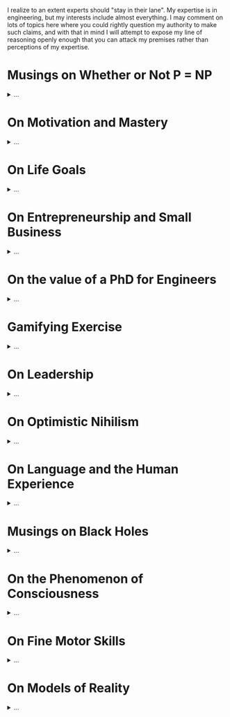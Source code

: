 
I realize to an extent experts should "stay in their lane". My expertise is in engineering, but my interests include almost everything. I may comment on lots of topics here where you could rightly question my authority to make such claims, and with that in mind I will attempt to expose my line of reasoning openly enough that you can attack my premises rather than perceptions of my expertise.

# Musings on Whether or Not P = NP

<details>
<summary>
...
</summary>

If you ask [the profs of MIT 6.006](https://ocw.mit.edu/courses/electrical-engineering-and-computer-science/6-006-introduction-to-algorithms-fall-2011/lecture-videos/), any sane person would conjecture that P does not equal NP... So take my thoughts on this with a grain of salt.

In the 2015 version of MIT 6.006 posted online, the age old question of whether or not [P = NP](https://www.win.tue.nl/~gwoegi/P-versus-NP.htm) was discussed. Elsewhere in the class, the importance of reductions was discussed - that is, if we can reduce a problem of interest to us into an identical formulation as one that has already been solved, then our original problem is also solved. Then, with regards to the question of whether or not P = NP, he said this must be absurd because it is equivalent to the conjecture that we can construct some magical computing equipment that can pick the right guess on the first try every time. A "magic box", of sorts.

Now here's where I might be crazy - but isn't this exactly what quantum computers are doing? All answers are true and false simultaneously and the right answer is returned in a single operation. As I recall, this is the key advantage of quantum computing. So if that's the case, didn't we build the "magic box" to which Eric refers? This leads me to conjecture that if we can prove that P = NP is identical to the "magic box" problem, then we'll prove that (counterintuitively, and literally a million-dollar problem) P = NP.

ASA 12/1/2019
</details>

# On Motivation and Mastery

<details>
<summary>
...
</summary>

I've always been interested in what it takes to be proficient or expert in a topic. I found recently that "expert" is really just media-speak without well-defined meaning, but that aside we can improve our relative proficiency to be better than we were before, and we can measure that performance to verify our progress.

A few years ago, I read [The 4 Hour Work Week](https://www.youtube.com/watch?v=eUTDhLPpP9o) by Tim Ferriss. At the outset of my career, it posed a very refreshing look at how life might shake out given various career approaches in addition to the standard Nine-to-Five. I'm less interested in doing one thing extremely well than I am in doing many things very well. To that end, I really loved the [TED Talk on The First 20 Hours](https://www.youtube.com/watch?v=5MgBikgcWnY), which details the art of deconstruction and attaining some degree of mastery. I'm not sure if it's backed by unbiased research other than that of the presenter, but it certainly sounds good and there is merit to the 80/20 principle.

Josh Kaufman states that to learn:

* Decide exactly what you want to be able to do
* Get far enough along that you can start learning and self-correct
   * Definitely don't say "I'm going to read all these things first" - that's procrastination
* Remove barriers to practice, as this increases the likelihood of success

The first two points agree with some key takeaways from  [Turn the Ship Around](https://ti-pdf-uploads.s3.amazonaws.com/a2db0dfc-5ef0-4885-bc3c-d7ff27972c4a/pdf_output/English/118723063.pdf?AWSAccessKeyId=AKIAIQBOMCVUHTOT3DFQ&Expires=1578866811&Signature=bl7t0S78p%2B7qT6gf74dq6sak3Fg%3D) by David Marquet, and these points definitely satisfy all the requirements of motivation that you'll read elsewhere. Structure your living quarters to make things you want to do easier to do, and things you should avoid doing even harder to do. Example: if you want to watch less TV, don't have one in every room.

It's definitely all about practice. The question is "how much", and the answer in all cases is to deconstruct the task into simpler tasks, then practice those simpler tasks. You'll know how much to practice each element once you've deconstructed it into bite-sized chunks.

Here's an example: if you want to be a better storyteller, document stories you already know, catalogue them by effect (the one you intend for the audience), then practice each story and memorize the associated effect for that story. In the future when you want to tell a story that conveys a feeling or a certain message to an audience (say you're holding a meeting at work), you've already mastered the mechanics of telling the story and you know which ones are applicable - so just pull the canned story out of your mental library and go. You will instantly be perceived as a better storyteller.

Here's another example: you shouldn't "save articles for later" no matter how cool, interesting, or tempting. If you don't have the motivation or interest to read it right now, or if you don't have a specific time in mind as to when you'll get around to reading it, you're better off not letting it clutter up your bookmarks/favorites/open tabs in your browser. The reason for this is that there are lots of great things to read, and you'll find them all the time. Your curiosity will lead you to them at the appropriate times, and there is no reason to let yourself get overwhelmed by all the blog or book recommendations you made to your future-self. Read them or delete them - you will feel more free if you're anything like me.

So when it comes to motivation:

1. Have a reason
2. Visualize your goal
3. Have a plan
4. Take small steps
5. Don't compare yourself to others
6. Do not procrastinate
7. Previous mistakes are just test results that can be used to help you learn

But don't take my word for it - a closing note on mastery that I love to keep in mind when it comes to "internet research" (anything I want to know more about that's not the topic of formally peer-reviewed research), one thing I love to do is to search a topic on Google, ctrl+click (or command+click on Mac) all of the first 3 pages of Google results (which opens a new tab for each page in your browser) then search with different wording a few times and do the same thing until I have dozens of tabs open from various sources. Many results are dead-links or just poorly written, so once you close out all but the quality results, you'll find you can count on one hand the number of open tabs remaining. Then you can read those thoroughly. For any topic you can imagine, there is a ton of great content out there, and it can be hard to filter through the noise. This is how I attempt to, and is exactly how I learned a variety of technical topics and even topics I'm relaying here on this blog.

ASA 1/12/2020
</details>

# On Life Goals

<details>
<summary>
...
</summary>

Realize that at this point in my life I have a stable job, a Master's degree, an apartment, a fiancee, a dog, and while there are clearly more major life goals to accomplish, my notions of what I feel are important are vastly different than when (for example) I was graduating high school and had high ambition but low circumstantial stability. Based on this, I have every reason to believe that my perspectives and values will change again over time.

I find currently that my objectives are dominated by sustaining day-to-day stability as my fiancee and I try to maintain a positive trajectory for ourselves and our small family. (I don't think I should put that last word in quotes here because it's really a family, just not the house-and-kids kind).

With that context in mind, I started by accepting the fact that the finite-lifetime-phenomenon (as my friend and mentor Dr. Christopher Taudt over in Germany likes to call it) is very real. I can't do it all, though not for lack of trying. My typical mode of operation is to pick one thing, and work on it obsessively until I have achieved my mission, then go onto the next thing. It's like taking single-tasking to an extreme. I love getting entirely absorbed in what I'm working on. But I realize that this approach is an ideal that I can't sustain now that there are many battles I need to fight on a day-to-day basis, and I would rather keep all of these goals healthy rather than excel beyond all reason in a single one of them while others fall apart.

I started by going through many lists of adjectives that I wanted to consider myself, work towards, or be described as by others. The list I came up with included:

* Handsome
* Healthy
* Strong
* Stylish
* Creative
* Smart
* Present
* Sociable
* Positive
* Witty
* Worldly
* Interesting
* Organized
* Confident
* Dependable
* Adept
* Entrepreneurial
* Mature

Some of these are shallow and ill-defined. That's okay, because the goal is to make myself feel as though I'm moving in what I consider to be a better direction as a person, a fiance, an employee, and other areas relevant to my own life.

So the next thing to do is to map these objectives to things I can do that I perceive will move me closer to attaining these goals. Of course, the mapping I come up with is hardly scientific - though in the case of being mentally present and being positive, there is some research demonstrating the means selected will move me closer to my desired end.

This isn't unlike an approach Ben Franklin used when he wanted to improve his behavior. He kept a pocket notebook where he would evaluate how well he upheld his goals that day / week. My method is slightly different, where I work on specific tasks according to a schedule I've set for myself. These tasks are:

* Handsome --> Groom regularly
* Healthy --> Watch my diet
* Strong --> Exercise regularly
* Stylish --> Maintain wardrobe
* Creative --> Work on projects
* Smart --> Study regularly
* Present --> Meditate regularly (check out the Headspace app before you judge me on this please!)
* Sociable --> Participate in events
* Positive --> Gratitude journal
* Witty --> Practice jokes (look up humor simplified & demystified)
* Worldly --> Stay approximately up to date on some pop-culture and news topics
* Interesting --> Practice speaking with emphasis
* Organized --> Tidy up regularly (at home and at work)
* Confident --> Practice posture
* Dependable --> Keep going to work
* Adept --> Methodically approach new skills
* Entrepreneurial --> Maintain participation in small business interests
* Mature --> Don't judge, accept myself and others as we are today, recognize that I don't "know it all", be willing to change and welcome criticism, eliminate addictions (in my case, the habit of single-tasking), say no to myself and to others without hesitation, set goals, get to work, move forward, embrace self discipline, avoid complaining

I was able to schedule each of these tasks into a small weekly calendar. The calendar only lists the actions I intend to take, but I like to keep in mind that I am doing these things with more abstract goals in mind. I realize that I can't always keep the regularity in my schedule that I'd like, but I try to stay on track and it's okay if I falter some days. In addition, these objectives don't occupy my entire day, so there's plenty of room for me to do other things (like playing video games or taking the car to the shop or other emergent tasks). Lastly and most importantly I embrace optimistic nihilism (discussed in another post), so none of this makes me better or more whole than I would be if I didn't do it. I just want to do these things, mainly because I found over the course of my life so far that these types of tasks tend to result in me feeling happier. And that's more than enough reason to pursue them.

ASA 1/12/2020
</details>

# On Entrepreneurship and Small Business

<details>
<summary>
...
</summary>

I have tried a myriad of things to succeed in small business. It is extremely difficult. For a little bit of context, I have always considered myself a risk taker, technically competent, quick to learn, and all of the things that I assumed would make for a great entrepreneur. As of the time of this writing, I've made more money on lemonade sales as a kid than I have in any of my side gigs as an adult. Granted, my mom got me down to the strip district on weekends in the city of Pittsburgh where my little stand was pulling in over thirty bucks an hour after accounting for the cost of materials. Not bad for a snot-nosed kid, I think. I sold items on eBay, on Amazon, opened a stock trading account with ScotTrade for my mom (who never had traded stocks herself) and tinkered around with a thousand bucks I saved up in quarters up to age 16. These were all of the hallmarks of an entrepreneur, I believed.

But I got through my technical training in college and went into an engineering career, expecting that this would prepare me for the world of taking my product development ambitions solo and making a living through my own business. Everyone will tell you that the world is primed for people like this, and that you're writing your own check. I can attest to the fact that it's not that easy - not at all.

Circa 2018, I opened my first LLC, the Stronghold Homes Company. The aim of this business was to use a drop-shipping model to middle-man sales of home security equipment until I built up enough cash flow to invest in developing custom products of my own making. Even though I had a great brand and a document trail out the door for all the businesses that were willing to drop-ship on my company's behalf, and even though I had hundreds of products available on my website ranging from Tasers to pocket knives to bear spray, the business didn't come. I discovered the notion that "if you build it, they will come" does not apply on the internet. It is a vast ocean of data that, unlike my lemonade stand on prime real-estate in the city, simply didn't have the visibility. I didn't have the cash to invest in serious advertising outside of Google AdWords, and I didn't have the confidence that I could run the race to the bottom with other companies drop-shipping the same goods, and in two-days on Amazon no less. A trusted website where people don't hesitate to part with credit card information (for good reason, by the way). I realized that I would need to fight tooth and nail to get sales going for a smattering of other people's products I wasn't passionate about, and that there was no telling if I'd ever have the means to develop my own custom products. So I backed out and dissolved the company at the end of the year.

The following year, 2019, was the year I turned to software. After learning my lesson in supply-chain management in the previous annum, I realized that if I could develop products in which I could control the distribution, then the options were limitless in terms of what I could sell at the outset. I have formal training in software development and even work experience in it. But it is difficult to bootstrap enough cash to find a stable means to replace your day job.

Just a few months prior, a work associate told me about the SBIR program, or Small Business Innovation Research. It's a process in which all government agencies in the US are mandated to spend 3.5% of their research budget on small business research via grants and contracts, and a key goal of the program is to get budding small startups off the ground. It was awesome, and perfect for me. I opened a new LLC, Neurobi Company, with the mission of writing my first proposals and getting enough traction to launch into small business research.

I've never had an issue coming up with ideas - that was the easy part for me. And I had a lot of technical writing experience from my day job. Writing bids for the Department of Transportation and the National Science Foundation was straightforward, but as with all associations with the government, very slow-moving. After six months of proposal writing and six months of painful waiting games, I got word that yet again my request had not been recommended for funding. Don't get me wrong, I learned a lot about the SBIR program and I believe I am a better technical writer because of it, but the agonizingly slow movement of the program ran my company into the ground. I have all of my communications and documents from this experience. If anybody is interested enough to ask to see it, I would gladly open-source the materials so you can see the level of effort involved and what didn't work for me.

In the meanwhile, I started attending tech startup events around Pittsburgh. I met some very interesting entrepreneurs, heard stories of success then failure, failure then failure, and (very rarely) failure then success. I met some brilliant people who got their PhD's from MIT in robotics, took classes live and in person that I myself studied in the MOOC/OpenCourseWare environments when I'd self-study topics online, and literally knew some of my heroes first-hand. Even these people struggled to keep their businesses afloat. And if not them, what hope did I have? I know it's not as easy as "be technically competent, get your degree, innovate for the benefit of humanity, and prosper financially", but these people are having trouble putting food on the table for their families. I mean this was seriously disheartening for the fate of technically talented people who wanted to use their talents to the fullest, or even just do anything other than being an employee.

I met a guy at work around that time that was a mirror into my own future. He told me he spent his life setting him up to build gadgets, and it never, ever took off for him. He has two successful daughters, a stable job and a happy family life. The tradeoff was that he ended up leaving his passions behind to work a stable job - same place I'm at now. He's a great asset to the company, no doubt, but I think of this man as "the tinkerer that never was". He told me two pieces of advice that I've never forgot: first, you need to be able to write your ideas down. It's important, because you'll need it as a talking point - specifically what he had in mind was a business plan. He also said it's important to be a finisher - to see tasks through to the bitter end. And if you're not, you need to find somebody who is. He said this from his experience in always getting pulled away from what he was working on to investigate some new latest-and-greatest idea, which he felt ultimately was part of his downfall.

These ideas resonated with what I was hearing from the entrepreneurs downtown. At a panel discussion on Robotics and Artificial Intelligence Startups in Pittsburgh (spot on for what I was trying to do at the time), the idea that hit me the hardest was the notion of not trying to sell a solution to a problem nobody has. It was in this discussion that the gurus from industry shared their tales of woe from times they thought they had something seriously great only to realize they were commercial disasters. Honestly I'd have loved to even got far enough along to fail as hard as they have. But it motivated me to really meditate on what it means to fail fast, be agile, and get meaningful customer feedback (noting that "focus groups lie" in the opinion of one man on the panel - so be mindful of where you're getting your data).

Honestly this is where I am today. I haven't yet dissolved Neurobi, as I have yet more ideas brewing in the back of my mind.

After two full years of nothing but pain and financial loss, you'd think I should be broken and retire to the sweet relief of my day job. You'd be right - it is very comfortable in room 105. It is seriously tempting. The money is fine, the people are funny, the job is stable and the lifestyle is consistent with many of my life goals. Though this last year dealt a devastating blow to my motivation to pursue technical startups, I haven't quite yet shook off the vestiges of my ambitions. Make no mistake that it would be a lot easier for me to go to medical school or law school or just target being a technical manager at this point and make vastly more money on any of these paths. A lot of my friends I started with as engineers at this company out of college are making these very decisions and meeting great success. Is this right for me? Am I really only in it for the money? Parts of me say yes, but the innovator in my blood is screaming that something about this picture isn't right. Is diverting away from science and technology to these other paths really the best thing I can do to contribute to society in my finite lifetime? If not then why is there so much pain and resistance along the path of technical excellence? Have I not paid my dues? I know the answer to many of these questions, I just don't like the truth and I'm constantly meditating on ways to change this depressing reality that gravitates all technical talent away from the path of unique innovation. Until I come up with a solution to this most fundamentally flawed societal challenge, I have a lot more thinking to do.

ASA 1/12/2020
</details>

# On the value of a PhD for Engineers

<details>
<summary>
...
</summary>

You will hear from your profs that you need to get the PhD - they of course have a vested interest in feeding the education system. You will hear from your managers that the PhD is something you can do "if you want to" - but they aren't referring to your value to humanity so much as they're referring to "the person that works for them in this role". Your friends and family will have their own wildly varying opinions.

If you're in a situation like me, you have your M.S. in engineering, you have a great relationship with your thesis advisor, you have a full time job that pays more than graduate fellowships ever could, you have the ability to knock out your PhD in only 2 more years and already started (I have this timeline in writing), but to accomplish this it will cost you $10k out of pocket and even though it wouldn't actually devastate your current lifestyle, it is still a very serious time-commitment that may honestly be better spent with your fiancee and your dog.

You may already have formulated your own opinions at this point. "Just get it, you're so close!", or "it's a waste of your time, and you already said it won't get you promoted".

The real rub is that I consider myself a creative thinker and a problem solver. While some students who were 4.0 performers in undergrad struggled through the creative work that comes with graduate research (which undergrad does not prepare you for), I truly thrived and had a great experience. I want to have any reason that justifies making the PhD worthwhile - I love school and have a clear path forward. But I can't justify making major life decisions on a whim such as that. There needs to be an end goal.

I understand that medical doctors, lawyers, and other professions command high salaries with doctorate level degrees, and that it's simply not the case in technology fields (it's really good and gets a tad bit better with a PhD, don't get me wrong - but at the doctorate level, dollars per unit effort are high for them but close to zero in engineering). So I have to accept that in engineering, you don't get a PhD for money.

So what is a PhD for? Ultimately, you get a PhD to establish a publication record.

To establish a publication record... Why would you want to do that? The answer to that is that you wouldn't. It helps your profs because it makes their lab look better, more attractive for funding, and a host of other reasons that don't benefit the grad student as an individual. Furthermore, your work spills out into the public and improves society by sharing the fruits of your dedicated intellectual work with anyone willing to read it. This all sounds venerable, and from the perspective of the public, it is. It is valuable to everyone, except for the grad student. When it comes down to it, the grad student is eating ramen, spending late nights in the lab for little to no pay, their work is subject to getting shot down when funding or professors move on without them, publications in no sense move the student closer to graduation, yet you know the culture is "publish or perish". Where is the reward? If you want to go the route of your professors, you'll have the opportunity to get pushed around as a postdoc for some poorly defined amount of time following graduation until you hopefully make your way to the first rung of the career ladder at a university somewhere, anywhere you can find a job, late in life relative to an undergrad and with substantially less pay than if you climbed the career ladder intelligently up to that point. Or you could have gone into engineering after undergrad, your MS or your PhD with intentions of doing the best technical work only to realize that, technical managers and executive managers will always make 50% to 100% or more money than an equivalently educated engineer or scientist. Is that a problem? Absolutely not - it's the way the world works (see [Bureau of Labor Statistics](https://www.bls.gov/oes/current/oes_nat.htm#00-0000) for details). But it begs the question from the start of your education, what do *you* want?

For me, I realize that I'd love to have a PhD, but at my current standing in life I'm working for the money. I am very willing to bust my behind for the right amount of cash, which I define as the amount of money needed to achieve my life goals in a reasonable amount of time, which is a topic for a different post. I realize that I may find I'll disqualify myself from a lucrative opportunity that would only be available to me with a PhD. There's not a ton I can do about that, because based on best information available from this point in time looking forward, it appears I'll be much better off financially by pursuing the management path, changing careers, or succeeding in entrepreneurial endeavors (which I have worked diligently at since 2017 to no avail, but is also the topic of a different post).

For as much as I hate to say it, and my fiancee will tell you just how much I've gone back and forth with this, there is no incentive for me to get a PhD in engineering. Even though it would help my prof (who I really think is great) and would help society as the work spills into the public domain, the only person it won't help is me. And that's the bottom line. I'd love to be in a privileged enough position to say that I don't need to worry about my personal gain in all of this, but here I am.

What is the opportunity cost to society? Luckily I already started my research before backing out (seriously - it's on my transcript), so I know where I was headed. I was working on decentralized reinforcement learning to model and control clusters of dynamic systems. In layman's terms, think of it like robotic swarms or MicroBots from the Disney movie Big Hero 6.

I can't say for sure that my research or anyone else's will benefit society, but what I can say is that the more people can work on their passions, the more society will benefit. Someday, I hope that we restructure society such that the price is right on advanced technical work. As is the case with doctors and lawyers, something tells me that people won't stop working on what they love just because they're making "enough money", but with myself as an example I can guarantee that there are people out there who will stop working on what they love when the money is not there.

Even though I maintain a 4.0 GPA in grad school, this marks my last semester in my PhD. I hope I have a reason to come back.

ASA 12/31/2019
</details>

# Gamifying Exercise

<details>
<summary>
...
</summary>

I've been handling my workouts as a game, and it has been a blast so far. I have pages of notes as to why this is a reasonable approach, but to keep this post short I'll just explain the mechanics of the game:

1. Pick a set of exercises you believe to provide a full-body workout. This might not be perfect but do your best to capture biceps, back, triceps, chest, legs, shoulders, core. (I've itemized all the muscles in my body before and picked isolation exercises for each, but found it took too long. For practicality reasons, I cut way back). For me personally, I picked:
   1. Bench press (Barbell)
   2. Deadlift (Barbell)
   3. Curls (Dumbbell, one arm at a time)
   4. Front-Raises (Plate held with both hands)
   5. Military Press (Dumbbell, one arm at a time)
   6. Obliques (Dumbbell or plate, one arm at a time while standing)
   7. Run (Increments of 1 mile)

2. For each of these, I came up with a leveling system (like in a video game) as to how many reps at what weight would get me to the next level (or benchmark). Reps are added up over time like experience points
   1. Bench press
      * Complete "tutorial mode" after performing 1,000 reps at 135 lbs
      * 10,000 reps at 135 lbs gets me to level 9
      * 10,000 reps at 315 lbs gets me to level 99
   2. Deadlift
      * 10,000 reps at 135 lbs gets me to level 9
      * 10,000 reps at 315 lbs gets me to level 99
   3. Curls
      * 10,000 reps at 20 lbs earns me the benchmark Curls I
      * 10,000 reps at 25 lbs earns me the benchmark Curls II
      * I have yet to devise a mapping to what I consider level 99 in curls
   4. Front-Raises
      * 10,000 reps at 25 lbs earns me the benchmark Front Raises I
   5. Military Press
      * 10,000 reps at 20 lbs earns me the benchmark Military Press I
   6. Obliques
      * 10,000 reps at 35 lbs earns me the benchmark Obliques I
   7. Run
      * Starting from level 0, level up every 249 miles up to level 99 at 24,900
      * Go "the extra mile" to achieve benchmark Globe Trotter I (circumference of Earth is 24,901 miles)
      * Achieve benchmark Moonwalker at Globe Trotter IX (this is the distance to the moon at perigee) (Even for avid runners, this will take many years. But it's still a great goal!)

3. I picked the above for my own reasons. I believe that working out doesn't need to be difficult or mysterious and that reps at a given weight is sufficient to make real progress and measure it. The core premises are:
   1. Measurable progress is motivating
   2. Measuring progress should be as simple as possible so as not to distract from the goal
   3. While both are important, workout consistency is more valuable than optimality
   4. Fewer workouts risks less muscle coverage, yet increases likelihood of consistency
   5. Increasing weight implies progress
   6. Increasing weight prematurely risks injury
   7. Reps are the primary way to prepare yourself to increase weight without injury
   8. Too many reps at a time may risk injury, but is easily mitigated by self-regulation
   9. There is a number of reps at a given weight that if you do that many, you will feel prepared to increase the weight (10,000 is the number I picked where I feel confident enough to increase the weight without hesitation)
   10. The proposed leveling system is based on my notions of what it means to be strong, which is based anecdotally on the people that I have met combined with aggregate stats posted online and my own opinion. The level thresholds themselves are less important than the notion that you can make progress in a way that is easy to track and clearly rewards your efforts by increasing experience points (a.k.a. reps) and leveling-up
   11. People may disagree with the specifics of this methodology, but with bench as an example, I conjecture anyone would agree that if you accomplish 10,000 reps at a given weight you're ready to add a few pounds, and I further conjecture that if you accomplish 10,000 reps at a "high weight" (315 lbs for example), you'll perceive yourself to be "strong" or at least stronger than you were

ASA 1/1/2020

UPDATE 1/19/2020:
I had a recent discussion with a co-worker on an approach recommended (among many) by the famed Dr. Jim Stoppani. The notion is to increase your workout "volume", which is weight * reps * sets, or more specifically your workout density, which is workout volume divided by time. My co-worker is interested in applying the scientific method to his workout program, and so he is very happy with the fact that there are very few variables with this approach. The iron doesn't lie, he says - and I agree. I can't speak to whether or not my above approach is in any way optimal, but what I can say is that my approach removes the variables of sets and time. I measure only the total number of reps, tallying them up one-by-one, at a given weight. We'll see if it works (anecdotally, I have seen progress no doubt), but more importantly it makes the scientific method even easier to apply. We'll see if I can prove my own theory wrong. If that happens, I'll update this post. Until then, I hope you enjoy this approach as much as I've been!

</details>

# On Leadership

<details>
<summary>
...
</summary>

For the longest time, I considered myself to only ever be on the "technical track" as opposed to the "management track" at work. In my line of business, we are very engineer-heavy. Which I obviously personally think is great. The formula is: get a high GPA, get hired here as an engineer, choose your own adventure, retire as an engineer that's paid more than when you started or as a manager that's paid more than when your engineers ended. Aside from the allure of the money, which wasn't quite enough to persuade me to join the dark side, some of my friends started along the management track that I wouldn't necessarily have expected. So they're picking up insights and passing them to me as they go along, which has helped shape my perspective.

The most compelling sell was that a key function of (first-line) management is to help set the technical strategic direction of their unit. In the earliest stages of my career as an engineer, I had been plagued with the issue that (to my knowledge) all engineers who are just starting out are subjected to. The senior engineers assume that if you're younger than them, you're not in a position to make decisions. This is not a great attitude to say the least, and there's honestly not a ton of senior engineers that will treat you that way but it only takes a few bad apples to spoil the bunch.

Now that I'm mentoring new engineers to the company, I am making a conscientious effort to empower their decisions as they learn the ropes of the company. It's tempting to write people off and assume they're coming in Tabula Rasa - maybe it makes you feel experienced or in some way better - but aside from brushing your own ego, that's a contest nobody wins. Everyone has unique perspectives and knowledge that I can appreciate and benefit from, as long as I remain careful to keep myself humble to the fact that this will always remain true throughout my entire career.

Personally, I find that beginning with the end in mind is an absolute strong suit of mine. I've been told that engineers are passionate about completing their projects and doing a great job. Of course I am, but only if it's meeting some bottom line. I have no issue at all dropping a project that's 90% if we realized late-stage it's all of the sudden leading to a dead-end. The completionist in me is not as opinionated as the strategist.

After voicing an interest in going the management route, my boss recommended a great book to me that is relevant in many ways to our line of work. It's called [Turn the Ship Around](https://ti-pdf-uploads.s3.amazonaws.com/a2db0dfc-5ef0-4885-bc3c-d7ff27972c4a/pdf_output/English/118723063.pdf?AWSAccessKeyId=AKIAIQBOMCVUHTOT3DFQ&Expires=1578866811&Signature=bl7t0S78p%2B7qT6gf74dq6sak3Fg%3D), and a highly recommended read for managers and new engineers alike.

It hits my frustrations from my early career as an engineer straight on the head, and discusses:
1. The inherent frustrations that stem from the leader-follower approach to leadership
2. How to set up a working system that empowers the entire chain of command to do their best work
3. Why this isn't straightforward and the pressures that make it feel easier to just give up and go back to the leader-follower model
4. The benefits of persisting with an empowering approach

If you're an early stage engineer who has been exposed to the pain of the leader-follower model, just know that there are other ways, that there are reasons those methods probably haven't caught on at your place of work, and if you can understand the perspective of the people you're working with, there is always the hope that you can effectively build your case to all stakeholders for the design path you feel is right. If waiting for respect to arise as a natural consequence of your age and other people's unintentional cognitive bias isn't your style, I'd recommend you start preparing for your uphill battle by reading [Turn the Ship Around](https://ti-pdf-uploads.s3.amazonaws.com/a2db0dfc-5ef0-4885-bc3c-d7ff27972c4a/pdf_output/English/118723063.pdf?AWSAccessKeyId=AKIAIQBOMCVUHTOT3DFQ&Expires=1578866811&Signature=bl7t0S78p%2B7qT6gf74dq6sak3Fg%3D).

ASA 1/3/2020
</details>

# On Optimistic Nihilism

<details>
<summary>
...
</summary>

Here's a fun one. Outside of the privacy of my own blog, I don't tend to bring this up because everyone is entitled to their own beliefs. I hope the reader understands that I am not attempting to convince them of anything regarding their system of beliefs. If this topic is something you'd rather not discuss, I encourage you to skip this section. For those of you who are interested and/or won't judge me negatively or positively on the basis of my beliefs, please read on.

There was a time when humanity thought that the world was governed by a creator. As we began to understand the world, many observations previously attributed to the wrath of a higher power were replaced with answers that could withstand scientific scrutiny. Those that believe(d) in god(s) started to accept that answers of "how" trumped answers of "why", that the universe is indifferent, that motivation is a human concept, and that the place for god within the framework of logical human reasoning is an ever shrinking "gap".

In logic, any argument analogous to Russell's Teapot can't be proven wrong. Practically but not quite accurately speaking, "you can't prove a negative". The caveat to that is when you can set up an experiment where you test the entire universe of possibilities and can prove that if the thing you're looking for isn't in any of them, then it must be in none of them. But of course this is not possible, so it is not a testable hypothesis, so it is not scientific.

That being said, it is perfectly valid to conjecture that any manner of Russell's Teapots could live inside this untestable space, so if any believer approached me and clarified that their god is a god of the gaps, then I wouldn't even attempt to try and disprove them. Aside from the fact that I don't mind whatever they decide to believe, it's simply a debate that is impossible to settle.

Now, I personally don't conjecture the existence of anything that I don't have scientific evidence to support. There are many forms of evidence, but some evidence may have resulted from many possible explanations, while other forms of evidence can really only mean one of a few things. Furthermore, the "smoking gun" type of evidence needs to be repeatable and corroborate with other evidence that is also repeatable. I realize there are lots of questions we like to ask based on evidence we've collected that can't be proven in this way. I find that it is okay to realize that some answers that are really important to us are lost to the sands of time. We can do our best to try and wrap our heads around the most likely reason for this shroud or that empty tomb, but I find it is similarly okay to accept that there isn't sufficient evidence to test some hypotheses using the methods of science. Just like Russell's Teapot, if the test is impractical, it is not scientific, but that doesn't mean it is (or isn't) true.

With that in mind, we could conjecture the existence of a lot of things which don't have sufficient evidence to support. While valid, I find that there would be too much to mentally keep track of if I conjecture the existence of this and that, within the confines of "the gap".

To be specific, I would classify myself as an agnostic atheist. I find that there is a gap, that anything may or may not be inside, so I don't make arbitrary conjectures about what's inside. This is contrary to the "agnostic theist" who realizes that there is a gap, and speculates that god lives inside it. Both schools of thought are logically valid, so they shouldn't have any reason to argue. Any argument would be fruitless. And I won't here discuss the burden of proof, but if needed that is a key benefit of swaying toward the side of agnostic atheism.

More strongly, Stephen Hawking famously made a compelling argument that god is not needed to describe any natural phenomenon in all of space and across all of time, before or after, inside or out.

Note that he did make the claim that god does not exist, though his argument doesn't rely on it, and it's still logically valid to accept Hawking's argument while remaining an agnostic theist. It's just another one of those times where science yet again shrinks the gap in which god can logically live.

But to quote Neil deGrasse Tyson, saying that god is the answer closes doors to more questions, while acknowledging you don't know the answer opens them.

That's enough on the topic of belief. I think my stance is probably clear enough, and as with all ancient religions, as the remainder of religions continue to go the way of Zeus, I find that it is an interesting time to be alive. We get to witness the struggle of real people, smart people, attempting to cope with and resolve the fundamental incompatibility of science (the art of letting data speak for itself, and questioning every belief) and religion (the art of drawing conclusions with neither data nor question). It is painfully clear that there is no logical basis to conjecture the existence of god, and yet people remain who still believe. It is a fascinating platform to study the notion of "cultural momentum".

I'll wrap up the topic of my perception of the nature of our existence. We are living things (humans), made up of smaller living things (cells), made up of tiny things that are themselves not living (molecules), made up of tinier things that are themselves not living (atoms), made up of tinier things that are themselves not living (the particle zoo from the standard model of physics), that interact in ways that are prescriptive and work according to the standard model of physics. Work your way in reverse, back up the chain, and you'll find that the universe and everything in it (us included) is made up of tiny bits of nonliving things that follow the laws of physics. What makes us "alive"? Well let's start from how life began... stars built heavier atoms out of hydrogen, those atoms and randomly generated molecules distributed themselves throughout the universe including Earth, random interactions of atoms and molecules over long spans of time eventually created a wild bootstrapping process which was a molecule that was self organizing (not in a motivated way - just chemical interactions that were self organizing - bootstrapping processes aren't miraculous - every time you boot up your computer you're experiencing the phenomenon of similar behavior), this self organizing process snowballed into a single-celled organism, which itself is made up of nonliving molecules and is not imbued with anything special - we only call it alive in hindsight but it's not different than any other nonliving self organizing molecules that made it and we are not fundamentally different (in terms of "how alive" we are) compared to the single-cell organism that kicked off the chain of evolution that led to us. From the perspective of the universe, we are no more alive than a single-celled organism nor a rock. Some of the implications of this are that free will (in the standard sense) is not the way the world works. Depending on your views this may sound daft, but before you throw it out I recommend you read [Free Will by Sam Harris](https://www.google.com/url?sa=t&rct=j&q=&esrc=s&source=web&cd=1&cad=rja&uact=8&ved=2ahUKEwjRyZeW9_7mAhUPUt8KHRsqBToQFjAAegQIARAC&url=https%3A%2F%2Fwww.docdroid.net%2Ffile%2Fdownload%2F5ty6HuO%2Ffree-will-sam-harris.pdf&usg=AOvVaw21do3zHyZQz-cNuePPC1JK), in which I disagree with his political/social implications (because humans respond to feedback, including (albeit imperfectly) punishment) but I 100% agree with his notions on how we work.

So I don't identify as an agnostic atheist exactly, because going around telling people all the things you *don't believe in* is an odd thing to do. I classify myself as a nihilist, which I should define as the observation that motivation and meaning is not an inherent property of the universe. Now, that's a mega-bummer right? If nothing matters, what moves me on a day-to-day basis? Doesn't that mean I can just do awful things without fear of recourse? The answer is of course not. Aside from the fact that I have a heart, we all live within a society. If any individual in a society gets too far out of line, there will be consequences which vary by circumstance. The universe will never see your actions as good or bad, but the people around you will. We all act in our own rational self interest to some extent.

So if the universe doesn't see anything we do as good or bad, what's the point? This is an excellent question. There are plenty of great resources on nihilism that dive into this topic, but the weird part is that there is no point from the perspective of the universe. But from your perspective, and the people around you, there can be. You get to choose that, or not if you don't want to.

At this point, I'll inject my own agenda. Any nihilist who says anything beyond the aforementioned is imposing their own agenda. There is no reason from the perspective of the universe to take any action at all. In the worst cases, this means that if you decided to curl up and die, the universe would find it equally meaningless as being the first person to discover cure a major disease. Any action (or inaction) is equivalently meaningless, *HOWEVER* there is a key insight that I hope to convey which shapes my views on how to live my life. It ultimately leads to what [some people call positive or optimistic nihilism](https://www.google.com/url?sa=t&rct=j&q=&esrc=s&source=web&cd=1&cad=rja&uact=8&ved=2ahUKEwin687--f7mAhXyuFkKHQk1AowQwqsBMAB6BAgIEAQ&url=https%3A%2F%2Fwww.youtube.com%2Fwatch%3Fv%3DMBRqu0YOH14&usg=AOvVaw1t-ZYn8KW_uas6N9CQqdMU). The observation is that we are humans in human bodies living human lives - and over millenia your ancestors and mine have evolved to create the people you and I are today. We are not responsible for our physical configuration, and we are not responsible for what experiences lead to what emotional responses in our brains. But the one thing we do know is that we can interact with our environment to experiment with the things that make us feel "good" versus "bad". I am not suggesting doing things that are illegal - don't forget that you will inevitably interpret the ramifications of social consequence as "bad" if you catch the wrong attention. What I am suggesting is that we don't know exactly what or why certain behaviors, objectives, or actions will make us feel positive, but this is hard-coded into the nature-nurture interaction that shaped us into the people we are today. We don't control it, but we can experiment with it. And it is precisely this objective of discovering what makes me feel like a better human being that drives me to pursue awesome things. Even without "external guidance" it's literally who I am, and if you decide to take the same approach, I find it highly likely you'll discover it's who you are as well.

The last thing I want to mention is a list of some beautiful pieces of art that explore very important questions on the nature of things. Nobody's word should be taken as gospel, including mine. These pieces are just a few that come to mind that (depending on your personality type) can lead to some valuable meditations. Please try not to laugh these off - I am very serious that I found these extremely worthy of my attention.
* Parasyte: The Maxim (anime series)
* Attack on Titan (anime series)
* Cosmos: A Spacetime Odyssey (television series)
* Kurzgesagt's Existential Crisis Playlist (YouTube)
* Free Will by Sam Harris (book)
* [A Moral Case for Nihilism by Shane Fraser](https://areomagazine.com/2019/03/29/the-moral-case-for-nihilism/) (article)

ASA 1/12/2020
</details>

# On Language and the Human Experience

<details>
<summary>
...
</summary>

Remember the movie Interstellar (2014)? It was one of those awesome sci-fi movies about space travel that carefully treads the line between fiction and modern physics. This movie had it all, at least until "that part" when Anne Hathaway goes off on a tangent about how love is something we can perceive and is the only thing that can transcend the boundaries of space and time. If I were a movie critic I'd like to think I'd have thrown a tomato at the big screen during the premiere at the exact instant those words were uttered. At the time I remember hoping it was just a metaphor or something, but as I recall, it wasn't the backward propagation of gravitational waves through time that saved the day (an awesome and modern concept presented in the movie), but love. Damn you Hollywood - this is why we can't have nice things.

But this scene got me thinking about exactly what might have struck a nerve with me when I saw it. I think it boils down to the observation that precision of language is extremely important to me (where possible). Search the word "love" in the dictionary and you'll find an enumeration of equally vague definitions. (Except when "love" means a score of zero in tennis, which I find to be satisfyingly precise). Love can mean just about anything, but unfortunately for Interstellar, a physical force is not one of them.

I'm not trying to invalidate human emotion. We can agree that biological responses in the human body are very real - they're the result of electrochemical processes we can't control. These processes affect our sensorimotor cortex as physical sensation and/or muscle response (shaky hands, for instance). We use the small set of describing words we call "emotions" (love among them) in an attempt to categorize salient symptoms of an extremely complex process. But there is a distinct difference. I'm confident that given a complete description of the configuration of all the particles that make "you", there is enough information encoded to accurately determine what you're experiencing as "emotion". However, given a description of your emotional state, the reverse is definitely not possible.

Now I'm not the kind of guy to say that all language *must be* precise - quite the opposite actually. It's neither valid nor practical to assume that Boolean logic is "the right" view of the world. There is such a thing as being in-between "true" and "false". This gray-area is captured by fuzzy logic - a field of study where the degree of truth can be quantified. The classic example to compare Boolean to fuzzy logic is answering the question "is it warm out?". This is a valid question. It doesn't even feel right to apply Boolean logic in this case - if it's 50 degrees Fahrenheit you might call it warm, but at some point you need to say it's no longer warm. Are you really going to say with 100% confidence that 50 degrees is warm but 49.99 degrees is 100% not? Fuzzy logic lets you do things like interpolate smoothly between the ranges of "hot" and "cold" - so when you're asked yes-or-no questions like "is it warm", you have an additional yet critical piece of information that lets you quantify how certain you are of your answer at that temperature (presumably you'd be close to 50% certain at 50 degrees, in this scenario).

The important thing to remember in all of this is that discussing abstract topics relevant to our day-to-day experience can be much more complex than it might seem at first glance. The way we apply language to abstract scenarios is inherently informationally lossy - there is a 100% guarantee that some fraction of the information you wish to convey will be impossible to communicate fully. Our feelings and experiences are subject to a chaotic feedback loop of electrochemistry well beyond our ability to control, and well beyond our ability to use words to describe precisely. This doesn't invalidate our experience, and it doesn't cheapen the meaning behind our discussions. But it's good to keep in mind that buried beneath our words is a layer of ambiguity that we can't avoid. When it matters most, we should do our best to try to understand one another's underlying message, and the best way for us to try to move in the right direction is to understand the mechanics of language, logic, and ourselves.

ASA 1/14/2020
</details>

# Musings on Black Holes

<details>
<summary>
...
</summary>

Always a fun topic. If you open any book that dives into special and general relativity, you'll find that the fun problems encountered are all about counterintuitive yet non-contradictory implications of such phenomena. Among the classics I recall include astronauts zipping through space near light-speed communicating over radio, lightning strikes on train tracks, and [fitting a 100' ladder in a 30' barn with the doors closed](https://en.wikipedia.org/wiki/Ladder_paradox). I won't go into the details - but the key is that what we think will happen based on our everyday experience is not what actually happens. The math supports this, and so do our measurements.

On the topic of black holes, let's start with a quick genesis story. First, a star grows over the course of its lifetime, and eventually may explode in a supernova which blows away all of the electron clouds in all of its atoms leaving only the nuclei behind, forming a neutron star. As a side note, an electron cloud relative to the size of the nucleus of an atom is huge - like if a grain of sand placed in the center of a football field represented a nucleus, the electron cloud would occupy the entire stadium surrounding it. So with all of the electron clouds blown away, and similarly all of the protons blown away due to repulsive forces of like-charges increasing the closer they get to one-another, only the neutrons are left behind. Hence, that city-sized glowing white ball left behind that we call a neutron star is so dense, a teaspoon of the material on earth would weigh the same as any one of our tallest mountains. But the neutron star is now subject to both the overwhelming attractive force of gravity coupled with the repulsive strong nuclear force, which keeps the neutron star from collapsing any further, [until enough matter is added that gravity overwhelms the strong nuclear force and the neutron star collapses again](https://en.wikipedia.org/wiki/Black_hole#Formation_and_evolution)! This leaves behind a black hole.

We can see them, we can measure them, and there are a lot of physicists and mathematicians more qualified than I to explore the nature of them. [Leonard Susskind](https://en.wikipedia.org/wiki/Leonard_Susskind) is one of the leading researchers on the topic, and has commented that in recent years physicists have started converging on the notion that the phenomenon of entanglement is key to our understanding the tie that binds relativity to quantum mechanics, and that black holes themselves are both highly relativistic and highly quantum mechanical in their behavior.

When I first read about black holes, and the notion of the [Schwarzschild Radius](https://en.wikipedia.org/wiki/Schwarzschild_radius) was brought up, it seemed to make perfect sense. The more massive the black hole is, the bigger it appears to us when we look up at the night sky. Ever seen the movie Interstellar? There is a scene where they are on a planet with high gravity relative to earth, where every hour spent there means 7 hours passed on earth. Black holes take this to the extreme. Specifically, the Schwarzschild Radius (a.k.a. the surface of a black hole a.k.a. the *"event horizon"*) is the radius from the center of a black hole at which any time spent there equates to the passage of infinite time on earth (or anywhere else in the universe). So the radius refers to a "center", which begs the question, what's inside? The way I understand it, pop-physics is a fan of the notion that a singularity lives inside, where all the matter from the neutron star and anything else unlucky enough to be sucked inside has been crushed into an infinitesimally small point, ne'er to escape. But the only problem with these interpretations is that they are misleading (to say the least) and, in my estimation, not accurate models of reality.

I suspect that what we see as the "edge" of a black hole, a.k.a. the Schwarzschild Radius, is actually the "singularity" itself. But how could we "look at" a one-dimensional object? The counterintuitive aspect is that we look at the universe as a place where we can plot everything on graphing paper. If we try to do this but the axes on our paper are labeled as "one tick equals one unit of distance", we've already lost. That is the world according to Euclidean geometry. It applies in most cases we experience in day-to-day life, but we're talking about a black hole here - we know it bends spacetime as strongly as is physically possible for any object in the universe. Is it reasonable to assume that the matter from the neutron star is actually crushed into some unknowable etherspace that is inaccessible to us, living in a realm where our math is so broken that we have no hope of speculating on what's going on between the Schwarzschild Radius and this hypothetical singularity? Singularities take many forms in math - there is not just one kind. I have no doubt that a singularity is an appropriate model in this case, but I speculate that what we're actually seeing at the Schwarzschild Radius *is identically equal to what we should consider the center of the black hole*. This would essentially be the scenario where the neutron star's collapse deformed spacetime so strongly, that the effects manifested themselves as a "growing object" to us when in fact it is collapsing. This would mean that the notion of "inside a black hole" no longer applies - that there is no boundary inside which matter / energy / information can get lost inside, that this notion was just misleading due to a trick on our eyes and a loaded gun in the way we talked about interpretations of our equations. Everything is still right there - the matter - the energy - [the information all "spread out" along what we perceive as the surface. And there is growing support for this lattermost idea](https://en.wikipedia.org/wiki/Black_hole_information_paradox). So what do I think would happen if a particle (with mass) were dropped above a black hole and left to fall straight at it? Just like in the [ladder paradox](https://en.wikipedia.org/wiki/Ladder_paradox) (mentioned earlier), you can't collide with something that becomes infinitesimally small as you start to approach it closer and closer to lightspeed (as will invariably occur due to the gravitational effects of the black hole). Of course, the particle you drop could easily interact with all the other junk in tight orbit around the black hole, as all of the neutron star debris would lie (orbit) just above the event horizon. But what then would happen if you launched a photon (a massless particle) directly at a black hole? To a photon, the universe looks flat. To a photon, time doesn't exist. Everything moves through spacetime at a constant rate. If something moves through space as fast as possible, it's not moving through time, and vice versa. With that in mind, the black hole yet again is infinitesimally small from the perspective of the photon. It can't collide with something that occupies zero space.

So the big thought here is that black holes are a trick on the eyes and the fragility of our language (including those used for interpretations of our math), that the reason people realized recently that all the information lives on the surface of a black hole is because the same is true for all the matter and energy nearby, that black holes don't eat things, just flatten them.

A slightly more recent thought of mine has to do with the Higgs Boson, the quantum foam, and the energy imparted on incoming particles. Based on my above musings, as particles approach the event horizon, they gain energy by converting gravitational potential energy to kinetic energy. And in [the quantum foam permeating all of space](https://en.wikipedia.org/wiki/Quantum_foam), are there compounding effects happening locally that result in non-negligible yet random and unexpected additions or subtractions of matter? Even neutrons are comprised of members of the [particle zoo](https://en.wikipedia.org/wiki/Particle_zoo). Will the energy imparted by a black hole necessarily tear apart the particles that approach it? In the standard model of physics, we hypothesize that the Higgs Boson, when attached to other particles, imbues those particles with the property of "mass". Is there enough energy to rip out any or all of the Higgs Bosons? Then what happens to the particles now that they are massless? Do behave as photons would in the vicinity of the black hole? They wouldn't have mass, but even photons are influenced by gravity so these would be as well - but this makes the notion of escape straightforward. But wouldn't this imply that black holes are just breaking down matter into fundamental particles and spitting them back out into space? Including Higgs Bosons? Wouldn't this mean that Higgs particles are just getting shot out into space from black holes? How do free Higgs particles interact with matter? Could massive amounts of free Higgs particles zipping through space in all directions from a black hole help shed insight on what we currently refer to as the effects of "dark matter"? I'd speculate that free mass-imbuing particles zipping about the universe thanks to the massive recycling bins we call black holes would have some serious and relevant implications on this problem, but of course this is all speculation and we're not even close to these latter topics yet.

ASA 1/19/2020
</details>

# On the Phenomenon of Consciousness

<details>
<summary>
...
</summary>

Note: still working on this post! Please check back later to see the latest major revision.

There is so much fuss about science not understanding "what consciousness is". I don't personally see what there is to explain. Maybe it's my training in AI and neural networks, but I find the same explanation as applies to neural nets satisfying as an explanation of the mechanism behind consciousness. You'll find in my post on Optimistic Nihilism that I find free will to be "an illusion of sorts", but I've left the details to that post if you're interested.

That said, our eyes feed a convolutional neural net known as our optic nerve that goes straight to our brains, which behaves as a neural network that then optimizes the network (learns) and takes action (due to the state of the network as it stands plus the current sensory data) in a way that is one-to-one (if randomness is not inherent in our universe), or one-to-few (if randomness is inherent - but no otherworldly forces beyond gravity/electromagnetism/strong and weak nuclear forces apply). Consciousness is the experience of a neural net in action. It's happening, we can't control it, we're not even technically observing it, it just "is".

In all cases, science replaces questions of "why" with questions of "how". I won't go into detail on this here, but Neil deGrasse Tyson is an advocate of this - so if you poke around online (or watch Cosmos: a Spacetime Odyssey) you'll likely come across his thoughts on the topic.

We don't need a "why" to explain consciousness. We see it manifest in neural networks we build ourselves. We can explore it, we can characterize it, but for some reason when it comes to ourselves, we're hesitant to acknowledge that it applies to us, too.

I hate to say that it's not rocket science here - [optical illusions](https://en.wikipedia.org/wiki/Optical_illusion) trick our brains just as [we can trick the "eyes" of convolutional neural nets by exploiting how they work](https://medium.com/@ageitgey/machine-learning-is-fun-part-8-how-to-intentionally-trick-neural-networks-b55da32b7196). We overlearn, then just like [just like neural nets](https://www.analyticsvidhya.com/blog/2018/04/fundamentals-deep-learning-regularization-techniques/) (see early stopping), [we get better with practice then eventually a little worse](https://bulletproofmusician.com/why-practicing-more-can-lead-to-worse-performance/).

Don't get me wrong, I want consciousness to be a magical and special thing as much as the next person - that would make me feel pretty good and very empowered - but it's not the way we operate. And the interesting point here is that this perspective is testable! It opens up a world of potential interactions that could either shoot down or bolster my theory. So please, if we talk about this together in the future, let's do our best to refrain from what we feel is the case or what we'd like to be the case, and simply look at the facts. If you bring evidence that consciousness is anything other than a byproduct of a physical process governed purely by the laws of physics as we know them, I will be glad to take a look.

The other day my little sis commented that humans are the only creatures to cry due to emotions, specifically sadness. I don't know where she heard that, but she went on to say "cats can cry, but they discovered it's not because they're sad". Who are they again? We evolved from a common origin - sure all animals are different but what reason does anyone have to believe that the mechanism behind other functioning mammalian brains (or anything with a neural network - a jellyfish for instance) is "fundamentally different" from how a human brain operates? I'm not saying that behaviors and capacities aren't vastly different - I'm sure they are - but the basic process is the same. Neural nets are an appropriate model. We know that neural nets with fewer neurons, generally speaking, aren't as capable as those with more. This is true in computer science, and [we observe the same thing in animals](https://en.wikipedia.org/wiki/List_of_animals_by_number_of_neurons#/media/File:Brain_size_comparison_-_Cerebral_cortex_neurons_(billions).png) (the image shown accounts for the fact that most of an elephant's neurons are used for sensorimotor functions - so they're not being used for thinking. This roughly aligns with our thoughts on relative intelligence in animals - which is particularly difficult to assess and highly subjective to our own perspectives and biases as humans. Not that we can avoid it, but it's worth acknowledging). Why do humans feel the need to be "special" in some magical way, relative to other animals? Why does our experience have to negate the complexity in the experience of other animals? I don't think it needs to - our perspective is skewed when we look at the world this way, and it prevents us from coming up with testable hypotheses. You can't know the internal experience of this crying cat my sister mentioned any more than the internal experience of the person sitting next to you right now. *Unless* we acknowledge that we operate the same way, that we function as neural nets, and that we can analyze the inputs, outputs, and processing of our brains conceptually identically to the way we do so for neural nets, and we can leverage the insights to design outcomes accordingly. Regardless of the ethics of such an experiment (which I don't advocate because as yet it would be highly invasive), I am more than just suggesting that it can be done. And if you want to, you could use such data to potentially prove me wrong.

ASA 1/19/2020
</details>

# On Fine Motor Skills

<details>
<summary>
...
</summary>

Note: still working on this post! Please check back later to see the latest major revision.

Recently I played an awesome video game - Spider Man for the PlayStation 4. The mobility system in the game is extremely difficult to get the hang of. It took me a day of play to evaluate whether or not I wanted to try to beat it at all on the basis of the fact that I fumbled around New York City like a madman in a costume for the first few hours.

One of the achievements in the game is to complete "benchmarks", which are basically "do this maneuver X number of times to level up". I started into the benchmarks as a means to improve my ability to do that one highly specific maneuver. One by one, I quickly learned how to do each maneuver skillfully, and was web-slinging around NYC like a true superhero. It was a very fun experience. But the one thing that stuck with me was those benchmark stats. In some cases, I was tasked with doing the same maneuver 500 times, in others 5,000, and in others 25,000. I wondered what motivated these figures? Games these days are backed by extensive user data. I didn't know where these figures came from, but I knew that by the time I completed the benchmark I was a wizard at the task.

As a means to improve my fine motor skills, I have been using these figures to improve my skills. It is why I picked 10,000 reps in my exercise program blog post, and I intend to apply it to other areas of my life. I am now of the impression that practice can be decomposed into a "number of repetitions, with good form".

There are articles floating around online that it takes 1,000 repetitions of a good habit to replace a bad one when it comes to motor skills. Other resources warn of the performance losses of overtraining. Yet others suggest performance gains by slightly changing the conditions in which you practice your fine motor skills.

But all of this speaks to how our brains function as neural nets (which I covered in a blog post on consciousness), and we can leverage this to supercharge our ability to learn new tasks, or to improve on old ones.

When it comes to responsiveness in the moment, outside of the context of learning (on time intervals faster than we tend to learn, I mean), I find feedback control theory to be an appropriate and even informative model for our behavior. Back when I played soccer as a kid, coach used to tell me to think two-steps ahead of the other guy. I didn't quite get that at the time. Recently I was playing Super Mario 64 with my fiancee - as we played the game I found some difficulties making Mario move the way I intended. It's almost like he's on ice. That's when I realized I have always treated games and sports as though I were a reactive feedback control system, like PID. I found while I was playing that if I just watched Mario and tried to respond to how he responded to my control stick gestures, I would repeatedly mess-up when I was trying to do anything that required precise motion (the likes of which would keep Mario from falling to his doom and my frustration). I hardly think this is a novel thought looking back, but the moment I attempted to apply Model Predictive Control (MPC) type-thinking, I had much more success! As I controlled Mario, I consistently modeled in my head what I thought his motions would be like (with high precision over the course of a second or two out from my current position), and I would move the control stick with the expectation that he was already moving the way I expected (adjusting as needed if he veered too far off course). It was only a subtle psychological shift, but it works for advanced industrial process control and it worked for me. My fiancee and I 100%'ed the game faster than ever before. And I personally thank the notion of applying MPC to how I approached the game, but others might rather think of this as staying two-steps ahead. Whichever way you prefer think about it, I highly recommend you give it a try.

ASA 1/19/2020
</details>

# On Models of Reality

<details>
<summary>
...
</summary>

Note: still working on this post! Please check back later to see the latest major revision.

The salient points I intend to put into blog-form here are:

* Whether or not randomness is an inherent property of the universe
   * We don't have access to sufficient information to know the difference
      * Since processes can be chaotic, it is critical to have perfect information if you want to predict the future with any accuracy
      * Our brains have a limited amount of storage, whereas the universe has infinite detail, so regardless of whether or not the universe behaves deterministically, it is impossible for us to know that. So it is not a useful model
   * Probabilistic models help us quantify either case in a useful way
   * It is impossible for us to know the nature of a thing. Whether we're talking philosophically, or information-theoretically, it is impossible to "know" a thing is what you think it is.
      * I don't mean to cast doubt on the notion of an objective reality that exists independently of us in the sense that it doesn't require us to exist in order for it to exist and behave as it behaves. But it is important to acknowlednowlegsdge our limitations, and that accepting even something as basic as this requires a logical-leap. I acknowledge that I'm accepting this as an axiom, and I'm more than okay with that.
      * To the extent that we acknowledge our understanding is fundamentally limited to, at best, imperfect knowledge, it's important to understand that anything we think we know is a byproduct of our own individual models of reality. 
         * The way we think the world works impacts our interpretations of what we see
            * This is just the notion that the sensory inputs into our eyes - the raw input of light is real - but it is impossible to get around the fact that this light is processed by our brain, which is an impassable boundary when it comes to how certain we can be about what we think we see. This is true for all sensory inputs.
         * There is no way around this - if we want to change our interpretations, we might need to consider revising our mental models
         * Some mental models are useful, which typically means they have excellent predictive power
            * Some people argue that predictive power is not the only important aspect of a mental model - but typically those people are after something that models simply aren't meant to do - which is to get us closer to absolute truth
            * I then argue that predictive power is the only viable metric, because we've already gone over the futility of seeking absolute truths (even though interactions with them are of course possible based on my accepted axiom)
            * The rule is to "never fall in love with a model". So no matter how satisfyingly close we get to modeling reality, we must always acknowledge that our models of reality are not equal to reality itself
            * *YOU CAN SKIP THE NEXT FEW LINES - I discuss religion, though it's not critical to bring it up here - this is a spoiler alert in case this is an uncomfortable point of discussion for you*
            * When it comes to matters of religion v science, I use this as a logical foundation as to why it is equally appropriate to be an agnostic-theist as it is to be an agnostic-atheist
               * But based on my discussion on not being able to know absolute truths, and only being interested in models that offer improved predictive power, I think it makes sense for me personally to fall on the agnostic-atheist side of the spectrum
                  * Unless evidence were presented in support, it's impossible to rule out conjectures of existence - though the burden of proof is on those who make the conjecture - but for this discussion, the only thing that matters to me is that I can't disprove the existence of any or all deities, but many of them come with rulebooks that don't offer predictive power, and thus I don't feel compelled to select one over the other (or any at all), and so my models of reality (where I am consciously aware of them) all derive from science alone.

ASA 1/20/2020
</details>

<!--

Post on my preferred folder hierarchy, how it helps me keep track of the tasks I've performed, how it makes my learning and growth traceable
comment on my RAID-1 memory mirror tool - and how it supplements my imperfect memory. And technically, as pattern recognition devices with finite memory, and subject to all kinds of psychological oddities, I'd like to think that even if I felt my memory were particularly good, I'd take care to keep detailed, organized, and easily accessible records.

-->
